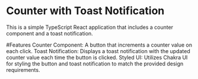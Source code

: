 # Counter with Toast Notification

This is a simple TypeScript React application that includes a counter component and a toast notification.

#Features
Counter Component: A button that increments a counter value on each click.
Toast Notification: Displays a toast notification with the updated counter value each time the button is clicked.
Styled UI: Utilizes Chakra UI for styling the button and toast notification to match the provided design requirements.
